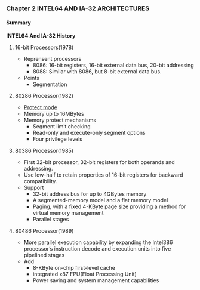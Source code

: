 ### **Chapter 2 INTEL64 AND IA-32 ARCHITECTURES**

#### **Summary**

**INTEL64 And IA-32 History**

1. 16-bit Processors(1978)
    * Reprensent processors
        * 8086: 16-bit registers, 16-bit external data bus, 20-bit addressing
        * 8088: Similar with 8086, but 8-bit external data bus.
    * Points
        * Segmentation

2. 80286 Processor(1982)
    * [Protect mode](https://en.wikipedia.org/wiki/X86_memory_segmentation#Protected_mode)
    * Memory up to 16MBytes
    * Memory protect mechanisms
        * Segment limit checking
        * Read-only and execute-only segment options
        * Four privilege levels

3. 80386 Processor(1985)
    * First 32-bit processor, 32-bit registers for both operands and addressing.
    * Use low-half to retain properties of 16-bit registers for backward compatibility.
    * Support
        * 32-bit address bus for up to 4GBytes memory
        * A segmented-memory model and a flat memory model
        * Paging, with a fixed 4-KByte page size providing a method for virtual memory management
        * Parallel stages

4. 80486 Processor(1989)
    * More parallel execution capability by expanding the Intel386 processor’s instruction
decode and execution units into five pipelined stages
    * Add
        * 8-KByte on-chip first-level cache
        * integrated x87 FPU(Float Processing Unit)
        * Power saving and system management capabilities



